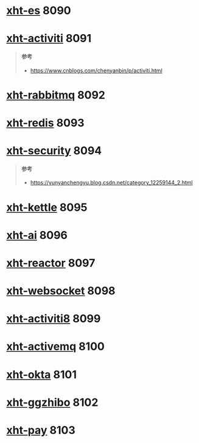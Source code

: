 # [xht-es](xht-es) 8090
    
# [xht-activiti](xht-activiti) 8091
> #### 参考
> - https://www.cnblogs.com/chenyanbin/p/activiti.html
# [xht-rabbitmq](xht-rabbitmq) 8092

# [xht-redis](xht-redis) 8093

# [xht-security](xht-security) 8094
> #### 参考
> - https://yunyanchengyu.blog.csdn.net/category_12259144_2.html


# [xht-kettle](xht-kettle) 8095


# [xht-ai](xht-ai) 8096

# [xht-reactor](xht-reactor) 8097

# [xht-websocket](xht-websocket) 8098

# [xht-activiti8](xht-activiti8) 8099

# [xht-activemq](xht-activemq) 8100

# [xht-okta](xht-okta) 8101

# [xht-ggzhibo](xht-ggzhibo) 8102

# [xht-pay](xht-pay) 8103